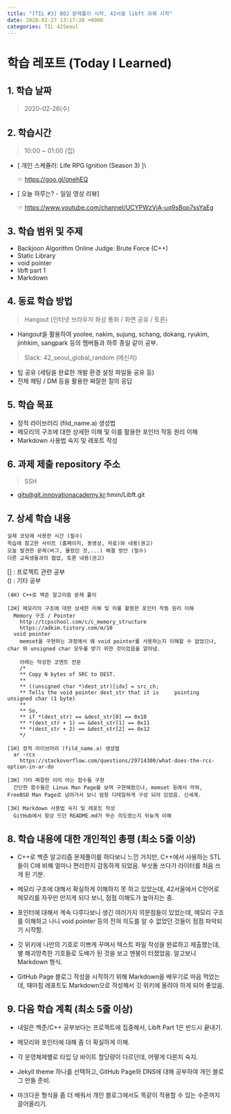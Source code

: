 ```yaml
---
title: "[TIL #3] BOJ 문제풀이 시작, 42서울 libft 과제 시작"
date: 2020-02-27 13:17:28 +0900
categories: TIL 42Seoul
---
```


# 학습 레포트 (Today I Learned)

## 1. 학습 날짜

> 2020-02-26(수)

## 2. 학습시간

> 10:00 ~ 01:00 (집)

- [ 개인 스케쥴러: Life RPG Ignition (Season 3) ]\

  ☞ <https://goo.gl/qnehEQ>

- [ 오늘 하루는? - 일일 영상 리뷰]

  ☞ <https://www.youtube.com/channel/UCYPWzViA-uq9sBop7ssYaEg>

## 3. 학습 범위 및 주제

- Backjoon Algorithm Online Judge: Brute Force (C++)
- Static Library
- void pointer
- libft part 1
- Markdown

## 4. 동료 학습 방법

> Hangout (인터넷 브라우저 화상 통화 / 화면 공유 / 토론)

- Hangout을 활용하여 yoolee, nakim, sujung, schang, dokang, ryukim, jinhkim, sangpark 등의 멤버들과 하루 종일 같이 공부.

> Slack: 42_seoul_global_random (메신저)

- 팁 공유 (세팅을 완료한 개발 환경 설정 파일들 공유 등)
- 전체 채팅 / DM 등을 활용한 짜잘한 질의 응답

## 5. 학습 목표

- 정적 라이브러리 (fild_name.a) 생성법
- 메모리의 구조에 대한 상세한 이해 및 이를 활용한 포인터 작동 원리 이해
- Markdown 사용법 숙지 및 레포트 작성

## 6. 과제 제출 repository 주소

> SSH

- gits@git.innovationacademy.kr:hmin/Libft.git

## 7. 상세 학습 내용

```text
실제 코딩에 사용한 시간 (필수)
학습에 참고한 사이트 (홈페이지, 동영상, 자료)와 내용(권고)
오늘 발견한 문제(버그, 몰랐던 것,...) 해결 방안 (필수)
다른 교육생들과의 협업, 토론 내용(권고)
```

[] : 프로젝트 관련 공부\
() : 기타 공부

```text
(4H) C++로 백준 알고리즘 문제 풀이

[2H] 메모리의 구조에 대한 상세한 이해 및 이를 활용한 포인터 작동 원리 이해
  Memory 구조 / Pointer
    http://tcpschool.com/c/c_memory_structure
    https://adkim.tistory.com/m/10
  void pointer
    memset을 구현하는 과정에서 왜 void pointer를 사용하는지 이해할 수 없었으나, char 와 unsigned char 모두를 받기 위한 것이었음을 알아냄.

    아래는 작성한 코멘트 전문
    /*
    ** Copy N bytes of SRC to DEST.
    **
    ** ((unsigned char *)dest_str)[idx] = src_ch;
    ** Tells the void pointer dest_str that it is     pointing unsigned char (1 byte)
    **
    ** So,
    ** if *(dest_str) == &dest_str[0] == 0x10
    ** *(dest_str + 1) == &dest_str[1] == 0x11
    ** *(dest_str + 2) == &dest_str[2] == 0x12
    */

[1H] 정적 라이브러리 (fild_name.a) 생성법
  ar -rcs
    https://stackoverflow.com/questions/29714300/what-does-the-rcs-option-in-ar-do

[3H] 기타 짜잘한 이미 아는 함수들 구현
  간단한 함수들은 Linux Man Page를 보며 구현해왔으나, memset 등에서 막혀, FreeBSD Man Page로 넘어가서 보니 엄청 디테일하게 구성 되어 있었음. 신세계.

[3H] Markdown 사용법 숙지 및 레포트 작성
  GitHub에서 항상 뜨던 README.md가 무슨 의도였는지 뒤늦게 이해

```

## 8. 학습 내용에 대한 개인적인 총평 (최소 5줄 이상)

- C++로 백준 알고리즘 문제풀이를 하다보니 느낀 거지만, C++에서 사용하는 STL들이 C에 비해 얼마나 편리한지 감동하게 되었음. 부싯돌 쓰다가 라이터를 처음 쓰게 된 기분.

- 메모리 구조에 대해서 확실하게 이해하지 못 하고 있었는데, 42서울에서 C언어로 메모리를 자꾸만 만지게 되다 보니, 점점 이해도가 높아지는 중.

- 포인터에 대해서 계속 다루다보니 생긴 여러가지 의문점들이 있었는데, 메모리 구조를 이해하고 나니 void pointer 등의 전혀 의도를 알 수 없었던 것들이 점점 파악되기 시작함.

- 깃 위키에 나만의 기호로 이쁘게 꾸며서 텍스트 파일 작성을 완료하고 제출했는데, 별 해괴망측한 기호들로 도배가 된 것을 보고 멘붕이 터졌었음. 알고보니 Markdown 형식.

- GitHub Page 블로그 작성을 시작하기 위해 Markdown을 배우기로 마음 먹었는데, 때마침 레포트도 Markdown으로 작성해서 깃 위키에 올려야 하게 되어 좋았음.

## 9. 다음 학습 계획 (최소 5줄 이상)

- 내일은 백준/C++ 공부보다는 프로젝트에 집중해서, Libft Part 1은 반드시 끝내기.

- 메모리와 포인터에 대해 좀 더 확실하게 이해.

- 각 운영체제별로 타입 당 바이트 할당량이 다르던데, 어떻게 다른지 숙지.

- Jekyll theme 하나를 선택하고, GitHub Page와 DNS에 대해 공부하여 개인 블로그 만들 준비.

- 마크다운 형식을 좀 더 배워서 개인 블로그에서도 똑같이 적용할 수 있는 수준까지 끌어올리기.
